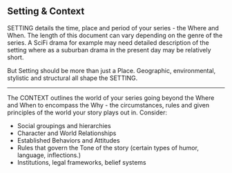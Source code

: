 ## Setting & Context

SETTING details the time, place and period of your series - the Where and When. The length of this document can vary depending on the genre of the series. A SciFi drama for example may need detailed description of the setting where as a suburban drama in the present day may be relatively short.

But Setting should be more than just a Place. Geographic, environmental, stylistic and structural all shape the SETTING.
___

The CONTEXT outlines the world of your series going beyond the Where and When to encompass the Why - the circumstances, rules and given principles of the world your story plays out in. Consider:

- Social groupings and hierarchies
- Character and World Relationships
- Established Behaviors and Attitudes
- Rules that govern the Tone of the story (certain types of humor, language, inflections.)
- Institutions, legal frameworks, belief systems
